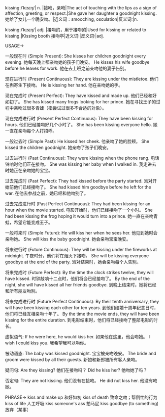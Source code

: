 kissing:/ˈkɪsɪŋ/| n. |接吻，亲吻|The act of touching with the lips as a sign of affection, greeting, or respect.|She gave her daughter a goodnight kissing. 她给了女儿一个晚安吻。|近义词：smooching, osculation|反义词:|n.

kissing:/ˈkɪsɪŋ/| adj. |接吻的，用于接吻的|Used for kissing or related to kissing.|Kissing booth 接吻亭|近义词:|反义词:|adj.


USAGE->

一般现在时 (Simple Present):
She kisses her children goodnight every evening. 她每天晚上都亲吻她的孩子们晚安。
He kisses his wife goodbye before he leaves for work. 他在去上班之前亲吻他的妻子告别。

现在进行时 (Present Continuous):
They are kissing under the mistletoe. 他们在槲寄生下接吻。
He is kissing her hand. 他在亲吻她的手。

现在完成时 (Present Perfect):
They have kissed and made up. 他们已经和好如初了。
She has kissed many frogs looking for her prince.  她在寻找王子的过程中亲吻过很多青蛙（指尝试过很多不合适的对象）。

现在完成进行时 (Present Perfect Continuous):
They have been kissing for hours. 他们已经接吻好几个小时了。
She has been kissing everyone hello. 她一直在亲吻每个人打招呼。


一般过去时 (Simple Past):
He kissed her cheek. 他亲吻了她的脸颊。
She kissed the children goodnight. 她亲吻了孩子们晚安。

过去进行时 (Past Continuous):
They were kissing when the phone rang. 电话铃响时他们正在接吻。
She was kissing her baby when I walked in. 我走进去时她正在亲吻她的宝宝。

过去完成时 (Past Perfect):
They had kissed before the party started. 派对开始前他们已经接吻了。
She had kissed him goodbye before he left for the war. 在他去参战之前，她已经和他吻别了。

过去完成进行时 (Past Perfect Continuous):
They had been kissing for an hour when the movie started. 电影开始时，他们已经接吻了一个小时。
She had been kissing the frog hoping it would turn into a prince. 她一直在亲吻青蛙，希望它能变成王子。

一般将来时 (Simple Future):
He will kiss her when he sees her. 他见到她时会亲吻她。
She will kiss the baby goodnight. 她会亲吻宝宝晚安。

将来进行时 (Future Continuous):
They will be kissing under the fireworks at midnight. 午夜时分，他们将在烟火下接吻。
She will be kissing everyone goodbye at the end of the party. 派对结束时，她会亲吻每个人告别。

将来完成时 (Future Perfect):
By the time the clock strikes twelve, they will have kissed. 时钟敲响十二点时，他们将会已经接吻了。
By the end of the night, she will have kissed all her friends goodbye. 到晚上结束时，她将已经和所有朋友吻别。

将来完成进行时 (Future Perfect Continuous):
By their tenth anniversary, they will have been kissing each other for ten years. 到他们结婚十周年纪念日时，他们将已经互相亲吻十年了。
By the time the movie ends, they will have been kissing for the entire duration. 到电影结束时，他们将已经接吻了整部电影的时长。

虚拟语气:
If he were here, he would kiss her. 如果他在这里，他会吻她。
I wish I could kiss you. 我希望我可以吻你。

被动语态:
The baby was kissed goodnight. 宝宝被亲吻晚安。
The bride and groom were kissed by all their guests. 新娘和新郎被所有客人亲吻。

疑问句:
Are they kissing? 他们在接吻吗？
Did he kiss her? 他吻她了吗？

否定句:
They are not kissing. 他们没有在接吻。
He did not kiss her. 他没有吻她。


PHRASE->
kiss and make up 和好如初
kiss of death 致命之吻；帮倒忙的行为
kiss of life 人工呼吸
kiss someone's ass 拍马屁
kiss goodbye (to something) 放弃（某事）
